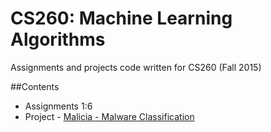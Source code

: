 CS260: Machine Learning Algorithms
===========
Assignments and projects code written for CS260 (Fall 2015)

##Contents
+ Assignments 1:6
+ Project - [Malicia - Malware Classification](https://github.com/RonakSumbaly/Malware-Classification)



